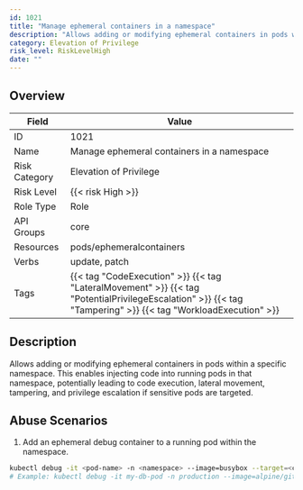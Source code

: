 ```yaml
---
id: 1021
title: "Manage ephemeral containers in a namespace"
description: "Allows adding or modifying ephemeral containers in pods within a specific namespace. This enables injecting code into running pods in that namespace, potentially leading to code execution, lateral movement, tampering, and privilege escalation if sensitive pods are targeted."
category: Elevation of Privilege
risk_level: RiskLevelHigh
date: ""
---
```


## Overview

| Field         | Value                                                                                                                                                        |
| ------------- | ------------------------------------------------------------------------------------------------------------------------------------------------------------ |
| ID            | 1021                                                                                                                                                         |
| Name          | Manage ephemeral containers in a namespace                                                                                                                   |
| Risk Category | Elevation of Privilege                                                                                                                                       |
| Risk Level    | {{< risk High >}}                                                                                                                                            |
| Role Type     | Role                                                                                                                                                         |
| API Groups    | core                                                                                                                                                         |
| Resources     | pods/ephemeralcontainers                                                                                                                                     |
| Verbs         | update, patch                                                                                                                                                |
| Tags          | {{< tag "CodeExecution" >}} {{< tag "LateralMovement" >}} {{< tag "PotentialPrivilegeEscalation" >}} {{< tag "Tampering" >}} {{< tag "WorkloadExecution" >}} |

## Description

Allows adding or modifying ephemeral containers in pods within a specific namespace. This enables injecting code into running pods in that namespace, potentially leading to code execution, lateral movement, tampering, and privilege escalation if sensitive pods are targeted.

## Abuse Scenarios

1. Add an ephemeral debug container to a running pod within the namespace.

```bash {copy=true}
kubectl debug -it <pod-name> -n <namespace> --image=busybox --target=<container-name> -- sh
# Example: kubectl debug -it my-db-pod -n production --image=alpine/git --target=db-container -- bash

```
